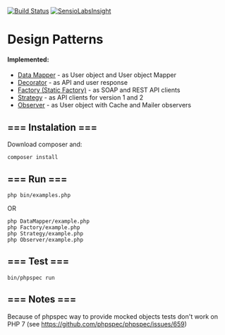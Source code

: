 [![Build Status](https://travis-ci.org/jlekowski/designpatterns.svg)](https://travis-ci.org/jlekowski/designpatterns)
[![SensioLabsInsight](https://insight.sensiolabs.com/projects/f1a79fb5-54be-45a9-abb7-11c2e8e40500/mini.png)](https://insight.sensiolabs.com/projects/f1a79fb5-54be-45a9-abb7-11c2e8e40500)

# Design Patterns
#### Implemented:
* [Data Mapper](DataMapper) - as User object and User object Mapper
* [Decorator](Decorator) - as API and user response
* [Factory (Static Factory)](Factory) - as SOAP and REST API clients
* [Strategy](Strategy) - as API clients for version 1 and 2
* [Observer](Observer) - as User object with Cache and Mailer observers


## === Instalation ===
Download composer and:
```
composer install
```

## === Run ===
```
php bin/examples.php
```
OR
```
php DataMapper/example.php
php Factory/example.php
php Strategy/example.php
php Observer/example.php
```

## === Test ===
```
bin/phpspec run
```
## === Notes ===
Because of phpspec way to provide mocked objects tests don't work on PHP 7 (see https://github.com/phpspec/phpspec/issues/659)
